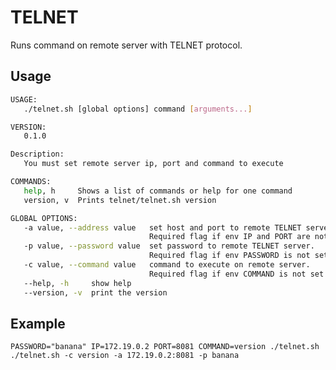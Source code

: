 # TELNET
Runs command on remote server with TELNET protocol.

## Usage
```bash
USAGE:
   ./telnet.sh [global options] command [arguments...]

VERSION:
   0.1.0

Description:
   You must set remote server ip, port and command to execute

COMMANDS:
   help, h     Shows a list of commands or help for one command
   version, v  Prints telnet/telnet.sh version

GLOBAL OPTIONS:
   -a value, --address value   set host and port to remote TELNET server.
                               Required flag if env IP and PORT are not set
   -p value, --password value  set password to remote TELNET server.
                               Required flag if env PASSWORD is not set
   -c value, --command value   command to execute on remote server.
                               Required flag if env COMMAND is not set
   --help, -h     show help
   --version, -v  print the version
```

## Example 

    PASSWORD="banana" IP=172.19.0.2 PORT=8081 COMMAND=version ./telnet.sh
    ./telnet.sh -c version -a 172.19.0.2:8081 -p banana

